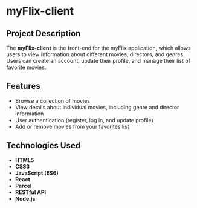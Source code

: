 # myFlix-client

## Project Description
The **myFlix-client** is the front-end for the myFlix application, which allows users to view information about different movies, directors, and genres. Users can create an account, update their profile, and manage their list of favorite movies.

## Features
- Browse a collection of movies
- View details about individual movies, including genre and director information
- User authentication (register, log in, and update profile)
- Add or remove movies from your favorites list

## Technologies Used
- **HTML5**
- **CSS3**
- **JavaScript (ES6)**
- **React** 
- **Parcel** 
- **RESTful API** 
- **Node.js** 